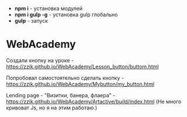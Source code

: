 - **npm i** - установка модулей
- **npm i gulp -g** - установка gulp глобально
- **gulp** - запуск

# WebAcademy

Создали кнопку на уроке - https://zzik.github.io/WebAcademy/Lesson_button/buttom.html

Попробовал самостоятельно сделать кнопку - https://zzik.github.io/WebAcademy/Mybutton/my_button.html

Lending page - "Визитки, банера, флаера" - https://zzik.github.io/WebAcademy/Artactive/build/index.html 
(Не много кривоват Js, но я на  этим работаю.)
